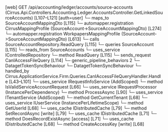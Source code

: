 [web] GET /api/accounting/ledger/accounts/source-accounts  (Cirrus.Api.Controllers.Accounting.Ledger.AccountsController.GetLinkedSourceAccounts)  [L107–L121] [auth=user]
  └─ maps_to SourceAccountMappingDto [L115]
    └─ automapper.registration CirrusMappingProfile (SourceAccount->SourceAccountMappingDto) [L274]
    └─ automapper.registration WorkpapersMappingProfile (SourceAccount->SourceAccountMappingDto) [L613]
  └─ calls SourceAccountRepository.ReadQuery [L115]
  └─ queries SourceAccount [L115]
    └─ reads_from SourceAccounts
  └─ uses_service IControlledRepository<SourceAccount>
    └─ method ReadQuery [L115]
  └─ sends_request CanIAccessFileQuery [L114]
    └─ generic_pipeline_behaviors 2
      └─ DatagetTokenSyncBehaviour
      └─ DatagetTokenSyncBehaviour
    └─ handled_by Cirrus.ApplicationService.Firm.Queries.CanIAccessFileQueryHandler.Handle [L43–L101]
      └─ uses_service IRequestInfoService (AddScoped)
        └─ method IsValidServiceAccountRequest [L66]
      └─ uses_service IRequestProcessor (InstancePerDependency)
        └─ method ProcessAsync [L90]
      └─ uses_service ITenantService (AddScoped)
        └─ method GetCurrentTenant [L68]
      └─ uses_service IUserService (InstancePerLifetimeScope)
        └─ method GetUserId [L68]
      └─ uses_cache IDistributedCache [L79]
        └─ method SetRecordAsync [write] [L79]
      └─ uses_cache IDistributedCache [L71]
        └─ method DoesRecordExistAsync [access] [L71]
      └─ uses_cache IDistributedCache [L68]
        └─ method CreateAccessKey [write] [L68]

